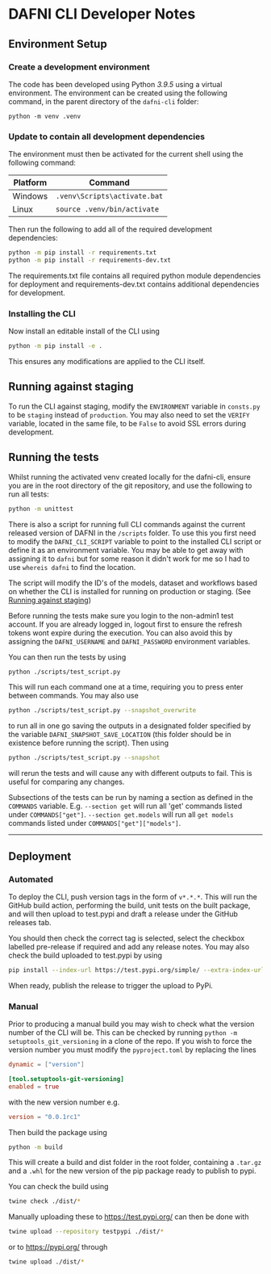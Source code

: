 # DAFNI CLI Developer Notes

## Environment Setup
### Create a development environment
The code has been developed using Python *3.9.5* using a virtual environment.
The environment can be created using the following command, in the parent directory of the `dafni-cli` folder:

`python -m venv .venv`

### Update to contain all development dependencies
The environment must then be activated for the current shell using the following command:

| Platform | Command |
| -------- | ------- |
| Windows | `.venv\Scripts\activate.bat` |
| Linux | `source .venv/bin/activate` |

Then run the following to add all of the required development dependencies:

```bash
python -m pip install -r requirements.txt
python -m pip install -r requirements-dev.txt
```

The requirements.txt file contains all required python module dependencies for deployment and requirements-dev.txt contains
additional dependencies for development.

### Installing the CLI

Now install an editable install of the CLI using

```bash
python -m pip install -e .
```

This ensures any modifications are applied to the CLI itself.

## Running against staging

To run the CLI against staging, modify the `ENVIRONMENT` variable in `consts.py` to be `staging` instead of `production`. You may also need to set the `VERIFY` variable, located in the same file, to be `False` to avoid SSL errors during development. 

## Running the tests
Whilst running the activated venv created locally for the dafni-cli, ensure you are in the root directory of the git repository, and use the following to run all tests:

```bash
python -m unittest
```

There is also a script for running full CLI commands against the current released version of DAFNI in the `/scripts` folder. To use this you first need to modify the `DAFNI_CLI_SCRIPT` variable to point to the installed CLI script or define it as an environment variable. You may be able to get away with assigning it to `dafni` but for some reason it didn't work for me so I had to use `whereis dafni` to find the location.

The script will modify the ID's of the models, dataset and workflows based on whether the CLI is installed for running on production or staging. (See [Running against staging](#running-against-staging))

Before running the tests make sure you login to the non-admin1 test account. If you are already logged in, logout first to ensure the refresh tokens wont expire during the execution. You can also avoid this by assigning the `DAFNI_USERNAME` and `DAFNI_PASSWORD` environment variables.

You can then run the tests by using

```bash
python ./scripts/test_script.py
```

This will run each command one at a time, requiring you to press enter between commands. You may also use

```bash
python ./scripts/test_script.py --snapshot_overwrite
```

to run all in one go saving the outputs in a designated folder specified by the variable `DAFNI_SNAPSHOT_SAVE_LOCATION` (this folder should be in existence before running the script). Then using

```bash
python ./scripts/test_script.py --snapshot
```

will rerun the tests and will cause any with different outputs to fail. This is useful for comparing any changes.

Subsections of the tests can be run by naming a section as defined in the `COMMANDS` variable. E.g. `--section get` will run all 'get' commands listed under `COMMANDS["get"]`. `--section get.models` will run all `get models` commands listed under `COMMANDS["get"]["models"]`.

___
## Deployment 

### Automated

To deploy the CLI, push version tags in the form of `v*.*.*`. This will run the GitHub build action, performing the build, unit tests on the built package, and will then upload to test.pypi and draft a release under the GitHub releases tab.

You should then check the correct tag is selected, select the checkbox labelled pre-release if required and add any release notes. You may also check the build uploaded to test.pypi by using

```bash
pip install --index-url https://test.pypi.org/simple/ --extra-index-url https://pypi.org/simple/ dafni-cli
```

When ready, publish the release to trigger the upload to PyPi.

### Manual

Prior to producing a manual build you may wish to check what the version number of the CLI will be. This can be checked by running `python -m setuptools_git_versioning` in a clone of the repo. If you wish to force the version number you must modify the `pyproject.toml` by replacing the lines

```toml
dynamic = ["version"]

[tool.setuptools-git-versioning]
enabled = true
```
with the new version number e.g.
```toml
version = "0.0.1rc1"
```

Then build the package using
```bash
python -m build
```

This will create a build and dist folder in the root folder, containing a `.tar.gz` and a `.whl` for the new version of the pip package ready to publish to pypi.

You can check the build using
```bash
twine check ./dist/*
```

Manually uploading these to https://test.pypi.org/ can then be done with

```bash
twine upload --repository testpypi ./dist/*
```

or to https://pypi.org/ through

```bash
twine upload ./dist/*
```